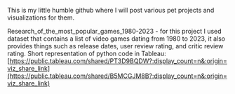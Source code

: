 This is my little humble github where I will post various pet projects and visualizations for them.

Research_of_the_most_popular_games_1980-2023 - for this project I used dataset that contains a list of video games dating from 1980 to 2023, 
it also provides things such as release dates, user review rating, and critic review rating.
Short representation of python code in Tableau: [https://public.tableau.com/shared/PT3D9BQDW?:display_count=n&:origin=viz_share_link](https://public.tableau.com/shared/B5MCGJM8B?:display_count=n&:origin=viz_share_link)
